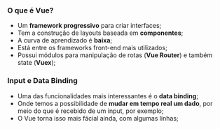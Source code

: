 ### O que é Vue?

- Um **framework progressivo** para criar interfaces;
- Tem a construção de layouts baseada em **componentes**;
- A curva de aprendizado é **baixa**;
- Está entre os frameworks front-end mais utilizados;
- Possui módulos para manipulação de rotas (**Vue Router**) e também state (**Vuex**);

### Input e Data Binding

- Uma das funcionalidades mais interessantes é o **data binding**;
- Onde temos a possibilidade de **mudar em tempo real um dado**, por meio do que é recebido de um input, por exemplo;
- O Vue torna isso mais fácial ainda, com algumas linhas;
